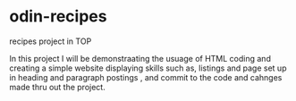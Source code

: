 # odin-recipes
recipes project in TOP

In this project I will be demonstraating the usuage of HTML coding and creating a simple website displaying skills such as, listings and page set up in heading and paragraph postings , and commit to the code and cahnges made thru out the project.